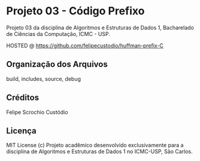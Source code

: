 # Projeto 03 - Código Prefixo

Projeto 03 da disciplina de Algoritmos e Estruturas de Dados 1, Bacharelado de Ciências da Computação, ICMC - USP.

HOSTED @ https://github.com/felipecustodio/huffman-prefix-C

## Organização dos Arquivos

build, includes, source, debug

## Créditos

Felipe Scrochio Custódio

## Licença

MIT License (c)
Projeto acadêmico desenvolvido exclusivamente para a disciplina de Algoritmos e Estruturas de Dados 1 no ICMC-USP, São Carlos. 